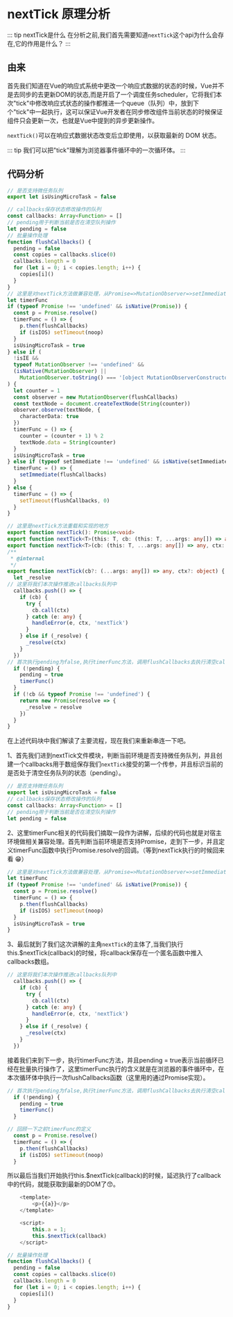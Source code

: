 # nextTick 原理分析

::: tip nextTick是什么
在分析之前,我们首先需要知道```nextTick```这个api为什么会存在,它的作用是什么？
:::

## 由来

首先我们知道在Vue的响应式系统中更改一个响应式数据的状态的时候，Vue并不是去同步的去更新DOM的状态,而是开启了一个调度任务scheduler，它将我们本次"tick"中修改响应式状态的操作都推进一个queue（队列）中，放到下个"tick"中一起执行，这可以保证Vue开发者在同步修改组件当前状态的时候保证组件只会更新一次，也就是Vue中提到的异步更新操作。

`nextTick()`可以在响应式数据状态改变后立即使用，以获取最新的 DOM 状态。

::: tip 我们可以把"tick"理解为浏览器事件循环中的一次循环体。
:::


## 代码分析

```ts
// 是否支持微任务队列
export let isUsingMicroTask = false

// callbacks保存状态修改操作的队列
const callbacks: Array<Function> = []
// pending用于判断当前是否在清空队列操作
let pending = false
// 批量操作处理
function flushCallbacks() {
  pending = false
  const copies = callbacks.slice(0)
  callbacks.length = 0
  for (let i = 0; i < copies.length; i++) {
    copies[i]()
  }
}
// 这里是对nextTick方法做兼容处理，从Promise=>MutationObserver=>setImmediate=>setTimeout降级处理。
let timerFunc
if (typeof Promise !== 'undefined' && isNative(Promise)) {
  const p = Promise.resolve()
  timerFunc = () => {
    p.then(flushCallbacks)
    if (isIOS) setTimeout(noop)
  }
  isUsingMicroTask = true
} else if (
  !isIE &&
  typeof MutationObserver !== 'undefined' &&
  (isNative(MutationObserver) ||
    MutationObserver.toString() === '[object MutationObserverConstructor]')
) {
  let counter = 1
  const observer = new MutationObserver(flushCallbacks)
  const textNode = document.createTextNode(String(counter))
  observer.observe(textNode, {
    characterData: true
  })
  timerFunc = () => {
    counter = (counter + 1) % 2
    textNode.data = String(counter)
  }
  isUsingMicroTask = true
} else if (typeof setImmediate !== 'undefined' && isNative(setImmediate)) {
  timerFunc = () => {
    setImmediate(flushCallbacks)
  }
} else {
  timerFunc = () => {
    setTimeout(flushCallbacks, 0)
  }
}

// 这里是nextTick方法重载和实现的地方
export function nextTick(): Promise<void>
export function nextTick<T>(this: T, cb: (this: T, ...args: any[]) => any): void
export function nextTick<T>(cb: (this: T, ...args: any[]) => any, ctx: T): void
/**
 * @internal
 */
export function nextTick(cb?: (...args: any[]) => any, ctx?: object) {
  let _resolve
// 这里将我们本次操作推进callbacks队列中
  callbacks.push(() => {
    if (cb) {
      try {
        cb.call(ctx)
      } catch (e: any) {
        handleError(e, ctx, 'nextTick')
      }
    } else if (_resolve) {
      _resolve(ctx)
    }
  })
// 首次执行pending为false,执行timerFunc方法，调用flushCallbacks去执行清空callbacks队列,pending=true。
  if (!pending) {
    pending = true
    timerFunc()
  }
  if (!cb && typeof Promise !== 'undefined') {
    return new Promise(resolve => {
      _resolve = resolve
    })
  }
}
```

在上述代码块中我们解读了主要流程，现在我们来重新串连一下吧。

1、首先我们进到nextTick文件模块，判断当前环境是否支持微任务队列，并且创建一个callbacks用于数组保存我们`nextTick`接受的第一个传参，并且标识当前的是否处于清空任务队列的状态（pending）。

```ts
// 是否支持微任务队列
export let isUsingMicroTask = false
// callbacks保存状态修改操作的队列
const callbacks: Array<Function> = []
// pending用于判断当前是否在清空队列操作
let pending = false
```

2、这里timerFunc相关的代码我们摘取一段作为讲解，后续的代码也就是对宿主环境做相关兼容处理。首先判断当前环境是否支持Promise，走到下一步，并且定义timerFunc函数中执行Promise.resolve的回调。（等到nextTick执行的时候回来看 :grin:）

```ts
// 这里是对nextTick方法做兼容处理，从Promise=>MutationObserver=>setImmediate=>setTimeout降级处理。
let timerFunc
if (typeof Promise !== 'undefined' && isNative(Promise)) {
  const p = Promise.resolve()
  timerFunc = () => {
    p.then(flushCallbacks)
    if (isIOS) setTimeout(noop)
  }
  isUsingMicroTask = true
}
```

3、最后就到了我们这次讲解的主角`nextTick`的主体了,当我们执行this.$nextTick(callback)的时候，将callback保存在一个匿名函数中推入callbacks数组。

```ts
// 这里将我们本次操作推进callbacks队列中
  callbacks.push(() => {
    if (cb) {
      try {
        cb.call(ctx)
      } catch (e: any) {
        handleError(e, ctx, 'nextTick')
      }
    } else if (_resolve) {
      _resolve(ctx)
    }
  })
```

接着我们来到下一步，执行timerFunc方法，并且pending = true表示当前循环已经在批量执行操作了，这里timerFunc执行的含义就是在浏览器的事件循环中，在本次循环体中执行一次flushCallbacks函数（这里用的通过Promise实现）。

```ts
// 首次执行pending为false,执行timerFunc方法，调用flushCallbacks去执行清空callbacks队列,pending=true。
  if (!pending) {
    pending = true
    timerFunc()
  }

// 回顾一下之前timerFunc的定义
  const p = Promise.resolve()
  timerFunc = () => {
    p.then(flushCallbacks)
    if (isIOS) setTimeout(noop)
  }
```

所以最后当我们开始执行this.$nextTick(callback)的时候，延迟执行了callback中的代码，就能获取到最新的DOM了:kissing_smiling_eyes:。

```ts
    <template>
        <p>{{a}}</p>
    </template>

    <script>
        this.a = 1;
        this.$nextTick(callback)
    </script>
```

```ts
// 批量操作处理
function flushCallbacks() {
  pending = false
  const copies = callbacks.slice(0)
  callbacks.length = 0
  for (let i = 0; i < copies.length; i++) {
    copies[i]()
  }
}
```
